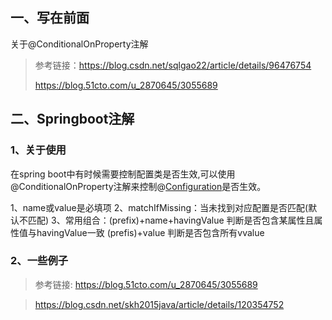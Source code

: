 ## 一、写在前面

关于@ConditionalOnProperty注解

> 参考链接：https://blog.csdn.net/sqlgao22/article/details/96476754
>
> https://blog.51cto.com/u_2870645/3055689

## 二、Springboot注解

### 1、关于使用

在spring boot中有时候需要控制配置类是否生效,可以使用@ConditionalOnProperty注解来控制@[Configuration](https://so.csdn.net/so/search?q=Configuration&spm=1001.2101.3001.7020)是否生效。

1、name或value是必填项
2、matchIfMissing：当未找到对应配置是否匹配(默认不匹配)
3、常用组合：(prefix)+name+havingValue 判断是否包含某属性且属性值与havingValue一致
(prefis)+value 判断是否包含所有vvalue

### 2、一些例子

> 参考链接: https://blog.51cto.com/u_2870645/3055689

> https://blog.csdn.net/skh2015java/article/details/120354752
